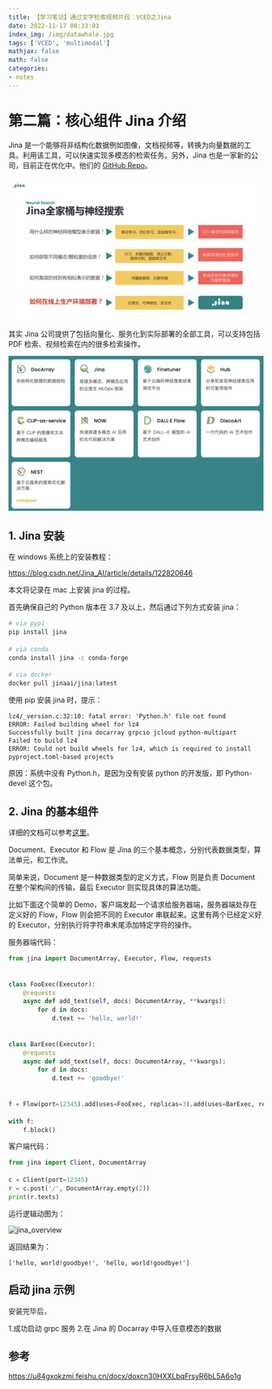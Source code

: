 ```yaml
---
title: 【学习笔记】通过文字检索视频片段：VCED之Jina
date: 2022-11-17 00:33:03
index_img: /img/datawhale.jpg
tags: ['VCED', 'multimodal']
mathjax: false
math: false
categories: 
- notes
---
```


# 第二篇：核心组件 Jina 介绍

<!--more--->

Jina 是一个能够将非结构化数据例如图像，文档视频等，转换为向量数据的工具。利用该工具，可以快速实现多模态的检索任务。另外，Jina 也是一家新的公司，目前正在优化中。他们的 [GitHub Repo](https://github.com/jina-ai/jina)。

![](【学习笔记】通过文字检索视频片段：VCED之Jina/jina%20introduction.png)

其实 Jina 公司提供了包括向量化、服务化到实际部署的全部工具，可以支持包括 PDF 检索、视频检索在内的很多检索操作。

![](【学习笔记】通过文字检索视频片段：VCED之Jina/jina_全家桶.png)

## 1. Jina 安装

在 windows 系统上的安装教程：

https://blog.csdn.net/Jina_AI/article/details/122820646

本文将记录在 mac 上安装 jina 的过程。

首先确保自己的 Python 版本在 3.7 及以上，然后通过下列方式安装 jina：

```sh
# via pypi
pip install jina

# via conda
conda install jina -c conda-forge

# via docker
docker pull jinaai/jina:latest
```

使用 pip 安装 jina 时，提示：

```
lz4/_version.c:32:10: fatal error: 'Python.h' file not found
ERROR: Failed building wheel for lz4
Successfully built jina docarray grpcio jcloud python-multipart
Failed to build lz4
ERROR: Could not build wheels for lz4, which is required to install pyproject.toml-based projects
```

原因：系统中没有 Python.h，是因为没有安装 python 的开发版，即 Python-devel 这个包。


## 2. Jina 的基本组件

详细的文档可以参考[这里](https://docs.jina.ai/fundamentals/architecture-overview/)。

Document、Executor 和 Flow 是 Jina 的三个基本概念，分别代表数据类型，算法单元，和工作流。

简单来说，Document 是一种数据类型的定义方式，Flow 则是负责 Document 在整个架构间的传输，最后 Executor 则实现具体的算法功能。

比如下面这个简单的 Demo，客户端发起一个请求给服务器端，服务器端处存在定义好的 Flow，Flow 则会把不同的 Executor 串联起来。这里有两个已经定义好的 Executor，分别执行将字符串末尾添加特定字符的操作。

服务器端代码：

```py
from jina import DocumentArray, Executor, Flow, requests


class FooExec(Executor):
    @requests
    async def add_text(self, docs: DocumentArray, **kwargs):
        for d in docs:
            d.text += 'hello, world!'


class BarExec(Executor):
    @requests
    async def add_text(self, docs: DocumentArray, **kwargs):
        for d in docs:
            d.text += 'goodbye!'


f = Flow(port=12345).add(uses=FooExec, replicas=3).add(uses=BarExec, replicas=2)

with f:
    f.block()
```

客户端代码：

```py
from jina import Client, DocumentArray

c = Client(port=12345)
r = c.post('/', DocumentArray.empty(2))
print(r.texts)
```

运行逻辑动图为：

![jina_overview](https://docs.jina.ai/_images/arch-overview.svg)

返回结果为：

```
['hello, world!goodbye!', 'hello, world!goodbye!']
```

## 启动 jina 示例

安装完毕后，

1.成功启动 grpc 服务 
2.在 Jina 的 Docarray 中导入任意模态的数据

## 参考

https://u84gxokzmi.feishu.cn/docx/doxcn30HXXLbqFrsyR6bL5A6o1g